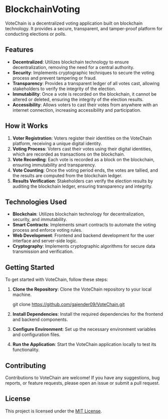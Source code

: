 # BlockchainVoting

VoteChain is a decentralized voting application built on blockchain technology. It provides a secure, transparent, and tamper-proof platform for conducting elections or polls.

## Features

- **Decentralized**: Utilizes blockchain technology to ensure decentralization, removing the need for a central authority.
- **Security**: Implements cryptographic techniques to secure the voting process and prevent tampering or fraud.
- **Transparency**: Provides a transparent ledger of all votes cast, allowing stakeholders to verify the integrity of the election.
- **Immutability**: Once a vote is recorded on the blockchain, it cannot be altered or deleted, ensuring the integrity of the election results.
- **Accessibility**: Allows voters to cast their votes from anywhere with an internet connection, increasing accessibility and participation.

## How it Works

1. **Voter Registration**: Voters register their identities on the VoteChain platform, receiving a unique digital identity.
2. **Voting Process**: Voters cast their votes using their digital identities, which are recorded as transactions on the blockchain.
3. **Vote Recording**: Each vote is recorded as a block on the blockchain, ensuring immutability and transparency.
4. **Vote Counting**: Once the voting period ends, the votes are tallied, and the results are computed from the blockchain ledger.
5. **Results Verification**: Stakeholders can verify the election results by auditing the blockchain ledger, ensuring transparency and integrity.

## Technologies Used

- **Blockchain**: Utilizes blockchain technology for decentralization, security, and immutability.
- **Smart Contracts**: Implements smart contracts to automate the voting process and enforce voting rules.
- **Web Development**: Frontend and backend development for the user interface and server-side logic.
- **Cryptography**: Implements cryptographic algorithms for secure data transmission and verification.

## Getting Started

To get started with VoteChain, follow these steps:

1. **Clone the Repository**: Clone the VoteChain repository to your local machine.
   
   git clone https://github.com/gajender09/VoteChain.git

3. **Install Dependencies**: Install the required dependencies for the frontend and backend components.
4. **Configure Environment**: Set up the necessary environment variables and configuration files.
5. **Run the Application**: Start the VoteChain application locally to test its functionality.

## Contributing

Contributions to VoteChain are welcome! If you have any suggestions, bug reports, or feature requests, please open an issue or submit a pull request.

## License

This project is licensed under the [MIT License](LICENSE).
